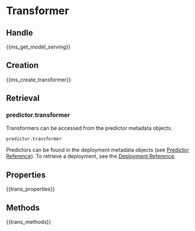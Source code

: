 # Transformer

## Handle

{{ms_get_model_serving}}

## Creation

{{ms_create_transformer}}

## Retrieval

### predictor.transformer

Transformers can be accessed from the predictor metadata objects.

``` python
predictor.transformer
```

Predictors can be found in the deployment metadata objects (see [Predictor Reference](../predictor_api/#retrieval)). To retrieve a deployment, see the [Deployment Reference](../deployment_api/#retrieval).

## Properties

{{trans_properties}}

## Methods

{{trans_methods}}
